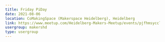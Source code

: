 ```yaml
---
title: Friday PiDay
date: 2021-08-06
location: CoMakingSpace (Makerspace Heidelberg), Heidelberg
link: https://www.meetup.com/Heidelberg-Makers-Meetup/events/pjfhmsycclbjb/
usergroup: makershd
type: usergroup
---
```


